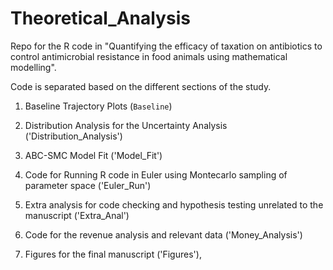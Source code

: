 # Theoretical_Analysis

Repo for the R code in "Quantifying the efficacy of taxation on antibiotics to control antimicrobial resistance in food animals using mathematical modelling". 

Code is separated based on the different sections of the study. 

1) Baseline Trajectory Plots (`Baseline`)

2) Distribution Analysis for the Uncertainty Analysis ('Distribution_Analysis')

3) ABC-SMC Model Fit ('Model_Fit')

4) Code for Running R code in Euler using Montecarlo sampling of parameter space ('Euler_Run') 

5) Extra analysis for code checking and hypothesis testing unrelated to the manuscript ('Extra_Anal')

6) Code for the revenue analysis and relevant data ('Money_Analysis')

7) Figures for the final manuscript ('Figures'),
